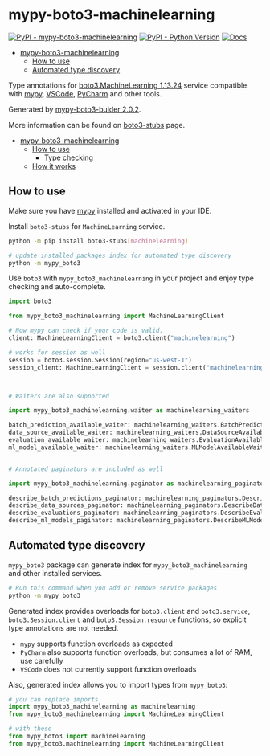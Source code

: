 # mypy-boto3-machinelearning

[![PyPI - mypy-boto3-machinelearning](https://img.shields.io/pypi/v/mypy-boto3-machinelearning.svg?color=blue)](https://pypi.org/project/mypy-boto3-machinelearning)
[![PyPI - Python Version](https://img.shields.io/pypi/pyversions/mypy-boto3-machinelearning.svg?color=blue)](https://pypi.org/project/mypy-boto3-machinelearning)
[![Docs](https://img.shields.io/readthedocs/mypy-boto3-builder.svg?color=blue)](https://mypy-boto3-builder.readthedocs.io/)

- [mypy-boto3-machinelearning](#mypy-boto3-machinelearning)
  - [How to use](#how-to-use)
  - [Automated type discovery](#automated-type-discovery)


Type annotations for
[boto3.MachineLearning 1.13.24](https://boto3.amazonaws.com/v1/documentation/api/1.13.24/reference/services/machinelearning.html#MachineLearning) service
compatible with [mypy](https://github.com/python/mypy), [VSCode](https://code.visualstudio.com/),
[PyCharm](https://www.jetbrains.com/pycharm/) and other tools.

Generated by [mypy-boto3-buider 2.0.2](https://github.com/vemel/mypy_boto3_builder).

More information can be found on [boto3-stubs](https://pypi.org/project/boto3-stubs/) page.

- [mypy-boto3-machinelearning](#mypy-boto3-machinelearning)
  - [How to use](#how-to-use)
    - [Type checking](#type-checking)
  - [How it works](#how-it-works)

## How to use

Make sure you have [mypy](https://github.com/python/mypy) installed and activated in your IDE.

Install `boto3-stubs` for `MachineLearning` service.

```bash
python -m pip install boto3-stubs[machinelearning]

# update installed packages index for automated type discovery
python -m mypy_boto3
```

Use `boto3` with `mypy_boto3_machinelearning` in your project and enjoy type checking and auto-complete.

```python
import boto3

from mypy_boto3_machinelearning import MachineLearningClient

# Now mypy can check if your code is valid.
client: MachineLearningClient = boto3.client("machinelearning")

# works for session as well
session = boto3.session.Session(region="us-west-1")
session_client: MachineLearningClient = session.client("machinelearning")



# Waiters are also supported

import mypy_boto3_machinelearning.waiter as machinelearning_waiters

batch_prediction_available_waiter: machinelearning_waiters.BatchPredictionAvailableWaiter = client.get_waiter("batch_prediction_available")
data_source_available_waiter: machinelearning_waiters.DataSourceAvailableWaiter = client.get_waiter("data_source_available")
evaluation_available_waiter: machinelearning_waiters.EvaluationAvailableWaiter = client.get_waiter("evaluation_available")
ml_model_available_waiter: machinelearning_waiters.MLModelAvailableWaiter = client.get_waiter("ml_model_available")


# Annotated paginators are included as well

import mypy_boto3_machinelearning.paginator as machinelearning_paginators

describe_batch_predictions_paginator: machinelearning_paginators.DescribeBatchPredictionsPaginator = client.get_paginator("describe_batch_predictions")
describe_data_sources_paginator: machinelearning_paginators.DescribeDataSourcesPaginator = client.get_paginator("describe_data_sources")
describe_evaluations_paginator: machinelearning_paginators.DescribeEvaluationsPaginator = client.get_paginator("describe_evaluations")
describe_ml_models_paginator: machinelearning_paginators.DescribeMLModelsPaginator = client.get_paginator("describe_ml_models")
```

## Automated type discovery

`mypy_boto3` package can generate index for `mypy_boto3_machinelearning` and other installed services.

```bash
# Run this command when you add or remove service packages
python -m mypy_boto3
```

Generated index provides overloads for `boto3.client` and `boto3.service`,
`boto3.Session.client` and `boto3.Session.resource` functions,
so explicit type annotations are not needed.

- `mypy` supports function overloads as expected
- `PyCharm` also supports function overloads, but consumes a lot of RAM, use carefully
- `VSCode` does not currently support function overloads

Also, generated index allows you to import types from `mypy_boto3`:

```python
# you can replace imports
import mypy_boto3_machinelearning as machinelearning
from mypy_boto3_machinelearning import MachineLearningClient

# with these
from mypy_boto3 import machinelearning
from mypy_boto3.machinelearning import MachineLearningClient
```